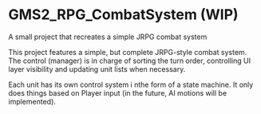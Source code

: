 # GMS2_RPG_CombatSystem (WIP)
A small project that recreates a simple JRPG combat system

This project features a simple, but complete JRPG-style combat system. 
The control (manager) is in charge of sorting the turn order, controlling UI layer visibility and updating unit lists when necessary.

Each unit has its own control system i nthe form of a state machine. It only does things based on Player input (in the future, AI motions will be implemented).
